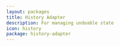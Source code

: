 ```yaml
---
layout: packages
title: History Adapter
description: For managing undoable state
icon: history
package: history-adapter
---
```

